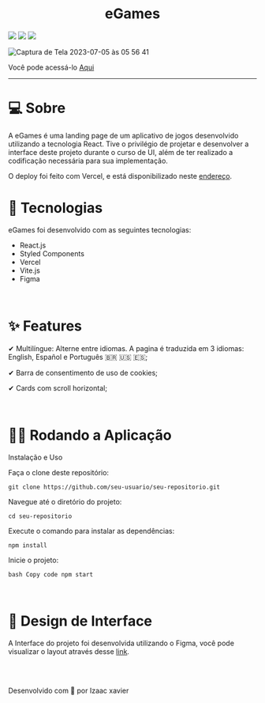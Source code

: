 
<h1 align="center">eGames</h1>
           
 
![](https://img.shields.io/badge/L%C3%ADngua-Portugu%C3%AAs-orange.svg)  ![](https://img.shields.io/badge/Idioma-Espa%C3%B1ol-brightgreen.svg)
![](https://img.shields.io/badge/Language-English-blue.svg)





![Captura de Tela 2023-07-05 às 05 56 41](https://github.com/Izaacxavier/CheckSpeechAi/assets/105816549/94f5dde5-b21b-43b8-8975-88a15f522200)

Você pode acessá-lo [Aqui](https://egames-nine.vercel.app/)



<hr>

# 💻 Sobre
 
A eGames é uma landing page de um aplicativo de jogos desenvolvido utilizando a tecnologia React. Tive o privilégio de projetar e desenvolver a interface deste projeto durante o curso de UI, além de ter realizado a codificação necessária para sua implementação.

O deploy foi feito com Vercel, e está disponibilizado neste [endereço](https://egames-nine.vercel.app/).
<br>

# 🚀 Tecnologias

eGames foi desenvolvido com as seguintes tecnologias:

- React.js
- Styled Components
- Vercel
- Vite.js
- Figma
<br>

# ✨ Features

 ✔ Multilíngue: Alterne entre idiomas. A pagina é traduzida em 3 idiomas: English, Español e Português 🇧🇷 🇺🇸 🇪🇸;

 ✔ Barra de consentimento de uso de cookies;
 
 ✔ Cards com scroll horizontal;

<br>


# 👨‍💻 Rodando a Aplicação

Instalação e Uso

Faça o clone deste repositório:

`git clone https://github.com/seu-usuario/seu-repositorio.git`

Navegue até o diretório do projeto:


`cd seu-repositorio`

Execute o comando para instalar as dependências:

`npm install`

Inicie o projeto:

`bash
Copy code
npm start`

<br>

# 🎨 Design de Interface

A Interface do projeto foi desenvolvida utilizando o Figma, você pode visualizar o layout através desse [link](https://www.figma.com/file/NSj0jmH2LhhuIZxug9BLAP/CheckSpeech-AI?type=design&node-id=0%3A1&t=rNfeOoKJlchdlm98-1](https://www.figma.com/file/jpm0xPL9gqrBF2DfX5lKmy/eGames-LP-(Izaac-Xavier)?type=design&node-id=503%3A7968&mode=design&t=3m9Hf2g02cp6Q41u-1)https://www.figma.com/file/jpm0xPL9gqrBF2DfX5lKmy/eGames-LP-(Izaac-Xavier)?type=design&node-id=503%3A7968&mode=design&t=3m9Hf2g02cp6Q41u-1).

<br>
<br>
    
    
Desenvolvido com 💜 por Izaac xavier 

